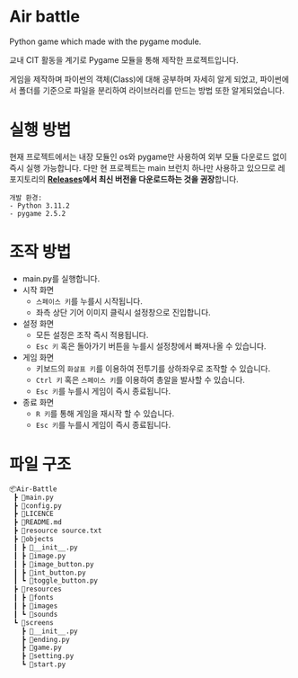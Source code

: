 # Air battle
Python game which made with the pygame module.

교내 CIT 활동을 계기로 Pygame 모듈을 통해 제작한 프로젝트입니다.

게임을 제작하며 파이썬의 객체(Class)에 대해 공부하며 자세히 알게 되었고,
파이썬에서 폴더를 기준으로 파일을 분리하여 라이브러리를 만드는 방법 또한 알게되었습니다.

# 실행 방법
현재 프로젝트에서는 내장 모듈인 os와 pygame만 사용하여 외부 모듈 다운로드 없이 즉시 실행 가능합니다.
다만 현 프로젝트는 main 브런치 하나만 사용하고 있으므로 레포지토리의
**[Releases](https://github.com/kwoneunwoo/Air-Battle/releases)에서 최신 버전을 다운로드하는 것을 권장**합니다. 

```
개발 환경:
- Python 3.11.2
- pygame 2.5.2
```

# 조작 방법
- main.py를 실행합니다.
- 시작 화면
    - `스페이스 키`를 누를시 시작됩니다.
    - 좌측 상단 기어 이미지 클릭시 설정창으로 진입합니다.
- 설정 화면
    - 모든 설정은 조작 즉시 적용됩니다.
    - `Esc 키` 혹은 돌아가기 버튼을 누를시 설정창에서 빠져나올 수 있습니다.
- 게임 화면
    - 키보드의 `화살표 키`를 이용하여 전투기를 상하좌우로 조작할 수 있습니다.
    - `Ctrl 키` 혹은 `스페이스 키`를 이용하여 총알을 발사할 수 있습니다.
    - `Esc 키`를 누를시 게임이 즉시 종료됩니다.
- 종료 화면
    - `R 키`를 통해 게임을 재시작 할 수 있습니다.
    - `Esc 키`를 누를시 게임이 즉시 종료됩니다.

# 파일 구조
```bash
📦Air-Battle
 ┣ 📜main.py
 ┣ 📜config.py
 ┣ 📜LICENCE
 ┣ 📜README.md
 ┣ 📜resource source.txt
 ┣ 📂objects
 ┃ ┣ 📜__init__.py
 ┃ ┣ 📜image.py
 ┃ ┣ 📜image_button.py
 ┃ ┣ 📜int_button.py
 ┃ ┗ 📜toggle_button.py
 ┣ 📂resources
 ┃ ┣ 📂fonts
 ┃ ┣ 📂images
 ┃ ┗ 📂sounds
 ┗ 📂screens
   ┣ 📜__init__.py
   ┣ 📜ending.py
   ┣ 📜game.py
   ┣ 📜setting.py
   ┗ 📜start.py

```